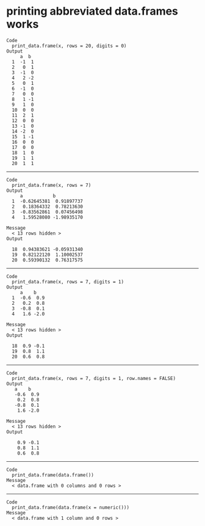 # printing abbreviated data.frames works

    Code
      print_data.frame(x, rows = 20, digits = 0)
    Output
         a  b 
      1  -1  1
      2   0  1
      3  -1  0
      4   2 -2
      5   0  1
      6  -1  0
      7   0  0
      8   1 -1
      9   1  0
      10  0  0
      11  2  1
      12  0  0
      13 -1  0
      14 -2  0
      15  1 -1
      16  0  0
      17  0  0
      18  1  0
      19  1  1
      20  1  1

---

    Code
      print_data.frame(x, rows = 7)
    Output
         a           b          
      1  -0.62645381  0.91897737
      2   0.18364332  0.78213630
      3  -0.83562861  0.07456498
      4   1.59528080 -1.98935170
      
    Message
      < 13 rows hidden >
    Output
                                
      18  0.94383621 -0.05931340
      19  0.82122120  1.10002537
      20  0.59390132  0.76317575

---

    Code
      print_data.frame(x, rows = 7, digits = 1)
    Output
         a    b   
      1  -0.6  0.9
      2   0.2  0.8
      3  -0.8  0.1
      4   1.6 -2.0
      
    Message
      < 13 rows hidden >
    Output
                  
      18  0.9 -0.1
      19  0.8  1.1
      20  0.6  0.8

---

    Code
      print_data.frame(x, rows = 7, digits = 1, row.names = FALSE)
    Output
       a    b   
       -0.6  0.9
        0.2  0.8
       -0.8  0.1
        1.6 -2.0
      
    Message
      < 13 rows hidden >
    Output
                
        0.9 -0.1
        0.8  1.1
        0.6  0.8

---

    Code
      print_data.frame(data.frame())
    Message
      < data.frame with 0 columns and 0 rows >

---

    Code
      print_data.frame(data.frame(x = numeric()))
    Message
      < data.frame with 1 column and 0 rows >

